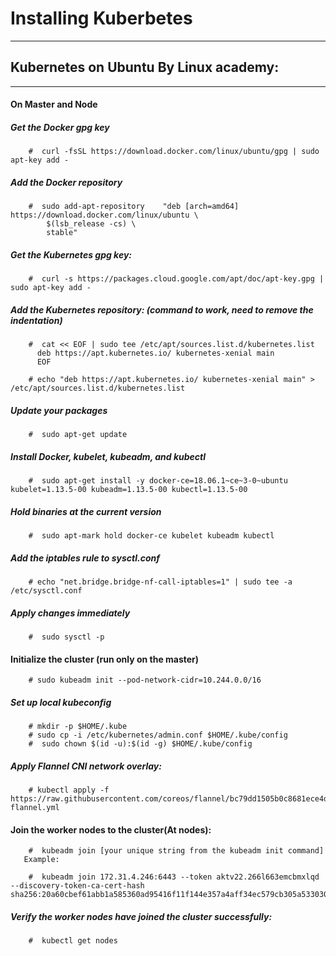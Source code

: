 # Installing Kuberbetes
  ---------------------

## Kubernetes on Ubuntu By Linux academy:
   -------------------------------------
   
####   On Master and Node

##### Get the Docker gpg key
```
    #  curl -fsSL https://download.docker.com/linux/ubuntu/gpg | sudo apt-key add -
```
##### Add the Docker repository
```    
    #  sudo add-apt-repository    "deb [arch=amd64] https://download.docker.com/linux/ubuntu \
        $(lsb_release -cs) \
        stable"
```
##### Get the Kubernetes gpg key:
```
    #  curl -s https://packages.cloud.google.com/apt/doc/apt-key.gpg | sudo apt-key add -
```
##### Add the Kubernetes repository: (command to work, need to remove the indentation)
```
    #  cat << EOF | sudo tee /etc/apt/sources.list.d/kubernetes.list
      deb https://apt.kubernetes.io/ kubernetes-xenial main
      EOF

    # echo "deb https://apt.kubernetes.io/ kubernetes-xenial main" > /etc/apt/sources.list.d/kubernetes.list
```
##### Update your packages
```    
    #  sudo apt-get update
```
##### Install Docker, kubelet, kubeadm, and kubectl
```    
    #  sudo apt-get install -y docker-ce=18.06.1~ce~3-0~ubuntu kubelet=1.13.5-00 kubeadm=1.13.5-00 kubectl=1.13.5-00
```
##### Hold binaries at the current version
```    
    #  sudo apt-mark hold docker-ce kubelet kubeadm kubectl
```
##### Add the iptables rule to sysctl.conf
```    
    # echo "net.bridge.bridge-nf-call-iptables=1" | sudo tee -a /etc/sysctl.conf
```
##### Apply changes immediately
```    
    #  sudo sysctl -p
```
#### Initialize the cluster (run only on the master)
```
    # sudo kubeadm init --pod-network-cidr=10.244.0.0/16
```
##### Set up local kubeconfig
```    
    # mkdir -p $HOME/.kube
    # sudo cp -i /etc/kubernetes/admin.conf $HOME/.kube/config
    #  sudo chown $(id -u):$(id -g) $HOME/.kube/config
```   
##### Apply Flannel CNI network overlay:
```   
    # kubectl apply -f https://raw.githubusercontent.com/coreos/flannel/bc79dd1505b0c8681ece4de4c0d86c5cd2643275/Documentation/kube-flannel.yml
```
####  Join the worker nodes to the cluster(At nodes):
```
    #  kubeadm join [your unique string from the kubeadm init command]
   Example:

    #  kubeadm join 172.31.4.246:6443 --token aktv22.266l663emcbmxlqd --discovery-token-ca-cert-hash sha256:20a60cbef61abb1a585360ad95416f11f144e357a4aff34ec579cb305a533030
```   
#####  Verify the worker nodes have joined the cluster successfully:
```
    #  kubectl get nodes
```
